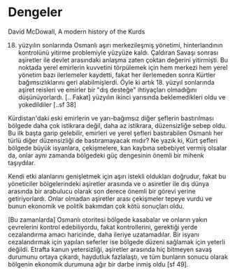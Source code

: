 # Dengeler

David McDowall, A modern history of the Kurds

18. yüzyılın sonlarında Osmanlı aşırı merkezileşmiş yönetimi, hinterlandının kontrolünü yitirme problemiyle yüzyüze kaldı. Çaldıran Savaşı sonrası aşiretler ile devlet arasındaki anlaşma zaten çoktan değerini yitirmişti. Bu noktada yerel emirlerin kuvvetini törpülemek için hem merkezi hem yerel yönetim bazı ilerlemeler kaydetti, fakat her ilerlemeden sonra Kürtler bağımsızlıklarını geri alabilmişlerdi. Öyle ki artık 18. yüzyıl sonlarında aşiret reisleri ve emirler bir "dış desteğe" ihtiyaçları olmadığını düşünüyorlardı. [.. Fakat] yüzyılın ikinci yarısında beklemedikleri oldu ve yokedildiler [..sf 38]

Kürdistan'daki eski emirlerin ve yarı-bağımsız diğer şeflerin bastırılması bölgede daha çok istikrara değil, daha az istikrara, düzensizliğe sebep oldu. Bu ilk başta garip gelebilir, emirleri ve yerel şefleri bastırabilen Osmanlı her türlü diğer düzensizliği de bastıramayacak mıdır? Ne yazık ki, Kürt şefleri bölgede büyük isyanlara, çekişmelere, kan kaybına sebebiyet vermiş olsalar da, onlar aynı zamanda bölgedeki güç dengesinin önemli bir mihenk taşıydılar.

Kendi etki alanlarını genişletmek için aşırı istekli oldukları doğrudur, fakat bu yöneticiler bölgelerindeki aşiretler arasında ve o asiretler ile dış dünya arasında bir arabulucu olarak son derece önemli bir görevi yerine getiriyorlardı. Onlar olmadan aşiretler arası çekişmeler tepeye vurdu ve bunun ekonomik ve politik bakımdan çok kötü sonuçları oldu.

[Bu zamanlarda] Osmanlı otoritesi bölgede kasabalar ve onların yakın çevrelerini kontrol edebiliyordu, fakat kontrollerini, gerektiği yerde cezalandırma amacı haricinde, daha ileriye uzatamadılar. Bir isyanı cezalandırmak için yapılan seferler ise bölgede düzeni sağlamak için yeterli değildi. Etrafta kanun yetersizliği, aşiretler arasında hiç bitmeyen savaş durumunu ortaya çıkardı, haydutluk fazlalaştı, ve tüm bunların sonucu olarak bölgenin ekonomik durumuna ağır bir darbe inmiş oldu [sf 49].
